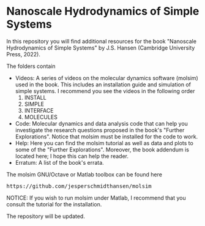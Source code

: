 
<h1> Nanoscale Hydrodynamics of Simple Systems </h1>
<p>
In this repository you will find additional resources for the book
"Nanoscale Hydrodynamics of Simple Systems" by J.S. Hansen (Cambridge University
Press, 2022).
</p>

<p>The folders contain
<ul>
<li> 
  Videos: A series of videos on the molecular dynamics software (molsim) used in
  the book. This includes an installation guide and simulation of simple
  systems. I recommend you see the videos in the following order
  <ol>
  <li> INSTALL</li>
  <li> SIMPLE</li>
  <li> INTERFACE </li>
  <li> MOLECULES </li>
  </ol>
 </li>
<li> Code: Molecular dynamics and data analysis code that can help you investigate
  the research questions proposed in the book's "Further Explorations". Notice
  that molsim must be installed for the code to work.
 </li>
 <li>
 Help: Here you can find the molsim tutorial as well as data and plots to some
  of the "Further Explorations". Moreover, the book addendum is located here; I hope this can help
  the reader.
</li>  
<li> Erratum: A list of the book's errata.</li>
</ul>

<p>
The molsim GNU/Octave or Matlab toolbox can be found here 
<pre>https://github.com/jesperschmidthansen/molsim</pre>
</p>
<p>NOTICE: If you wish to run molsim under Matlab, I recommend that you consult the
tutorial for the installation.</p>

<p>The repository will be updated. </p>



